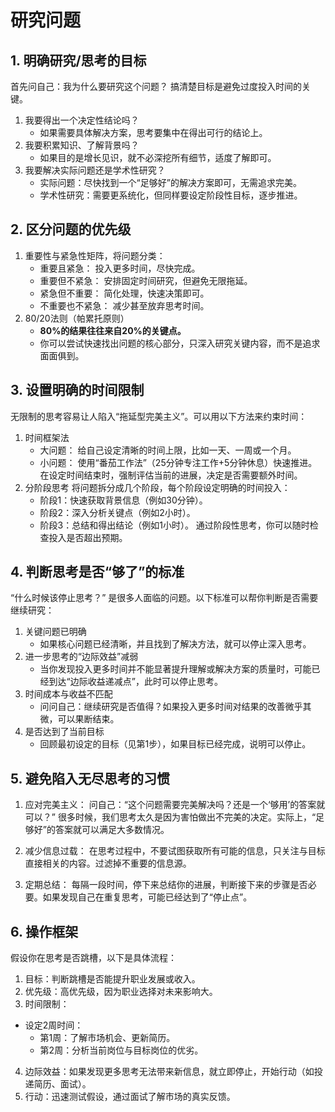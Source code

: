 # 研究问题

## 1. 明确研究/思考的目标

首先问自己：我为什么要研究这个问题？
搞清楚目标是避免过度投入时间的关键。

1. 我要得出一个决定性结论吗？
    - 如果需要具体解决方案，思考要集中在得出可行的结论上。
2. 我要积累知识、了解背景吗？
    - 如果目的是增长见识，就不必深挖所有细节，适度了解即可。
3. 我要解决实际问题还是学术性研究？
    - 实际问题：尽快找到一个“足够好”的解决方案即可，无需追求完美。
    - 学术性研究：需要更系统化，但同样要设定阶段性目标，逐步推进。


## 2. 区分问题的优先级
1. 重要性与紧急性矩阵，将问题分类：
    - 重要且紧急： 投入更多时间，尽快完成。
    - 重要但不紧急： 安排固定时间研究，但避免无限拖延。
    - 紧急但不重要： 简化处理，快速决策即可。
    - 不重要也不紧急： 减少甚至放弃思考时间。
2. 80/20法则（帕累托原则）
    - **80%的结果往往来自20%的关键点。**
    - 你可以尝试快速找出问题的核心部分，只深入研究关键内容，而不是追求面面俱到。


## 3. 设置明确的时间限制
无限制的思考容易让人陷入“拖延型完美主义”。可以用以下方法来约束时间：

1. 时间框架法
    - 大问题： 给自己设定清晰的时间上限，比如一天、一周或一个月。
    - 小问题： 使用“番茄工作法”（25分钟专注工作+5分钟休息）快速推进。
在设定时间结束时，强制评估当前的进展，决定是否需要额外时间。
2. 分阶段思考
将问题拆分成几个阶段，每个阶段设定明确的时间投入：
    - 阶段1：快速获取背景信息（例如30分钟）。
    - 阶段2：深入分析关键点（例如2小时）。
    - 阶段3：总结和得出结论（例如1小时）。
通过阶段性思考，你可以随时检查投入是否超出预期。

## 4. 判断思考是否“够了”的标准

“什么时候该停止思考？” 是很多人面临的问题。以下标准可以帮你判断是否需要继续研究：

1. 关键问题已明确
    - 如果核心问题已经清晰，并且找到了解决方法，就可以停止深入思考。
2. 进一步思考的“边际效益”减弱
    - 当你发现投入更多时间并不能显著提升理解或解决方案的质量时，可能已经到达“边际收益递减点”，此时可以停止思考。
3. 时间成本与收益不匹配
    - 问问自己：继续研究是否值得？如果投入更多时间对结果的改善微乎其微，可以果断结束。
4. 是否达到了当前目标
    - 回顾最初设定的目标（见第1步），如果目标已经完成，说明可以停止。


## 5. 避免陷入无尽思考的习惯
1. 应对完美主义：
问自己：“这个问题需要完美解决吗？还是一个‘够用’的答案就可以？”
很多时候，我们思考太久是因为害怕做出不完美的决定。实际上，“足够好”的答案就可以满足大多数情况。

2. 减少信息过载：
在思考过程中，不要试图获取所有可能的信息，只关注与目标直接相关的内容。过滤掉不重要的信息源。

3. 定期总结：
每隔一段时间，停下来总结你的进展，判断接下来的步骤是否必要。如果发现自己在重复思考，可能已经达到了“停止点”。

## 6. 操作框架

假设你在思考是否跳槽，以下是具体流程：

1. 目标：判断跳槽是否能提升职业发展或收入。
2. 优先级：高优先级，因为职业选择对未来影响大。
3. 时间限制：
- 设定2周时间：
    - 第1周：了解市场机会、更新简历。
    - 第2周：分析当前岗位与目标岗位的优劣。
4. 边际效益：如果发现更多思考无法带来新信息，就立即停止，开始行动（如投递简历、面试）。
5. 行动：迅速测试假设，通过面试了解市场的真实反馈。
